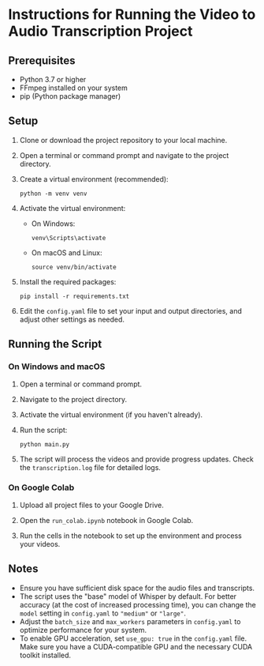 # Instructions for Running the Video to Audio Transcription Project

## Prerequisites
- Python 3.7 or higher
- FFmpeg installed on your system
- pip (Python package manager)

## Setup

1. Clone or download the project repository to your local machine.

2. Open a terminal or command prompt and navigate to the project directory.

3. Create a virtual environment (recommended):
   ```
   python -m venv venv
   ```

4. Activate the virtual environment:
   - On Windows:
     ```
     venv\Scripts\activate
     ```
   - On macOS and Linux:
     ```
     source venv/bin/activate
     ```

5. Install the required packages:
   ```
   pip install -r requirements.txt
   ```

6. Edit the `config.yaml` file to set your input and output directories, and adjust other settings as needed.

## Running the Script

### On Windows and macOS

1. Open a terminal or command prompt.

2. Navigate to the project directory.

3. Activate the virtual environment (if you haven't already).

4. Run the script:
   ```
   python main.py
   ```

5. The script will process the videos and provide progress updates. Check the `transcription.log` file for detailed logs.

### On Google Colab

1. Upload all project files to your Google Drive.

2. Open the `run_colab.ipynb` notebook in Google Colab.

3. Run the cells in the notebook to set up the environment and process your videos.

## Notes

- Ensure you have sufficient disk space for the audio files and transcripts.
- The script uses the "base" model of Whisper by default. For better accuracy (at the cost of increased processing time), you can change the `model` setting in `config.yaml` to `"medium"` or `"large"`.
- Adjust the `batch_size` and `max_workers` parameters in `config.yaml` to optimize performance for your system.
- To enable GPU acceleration, set `use_gpu: true` in the `config.yaml` file. Make sure you have a CUDA-compatible GPU and the necessary CUDA toolkit installed.
